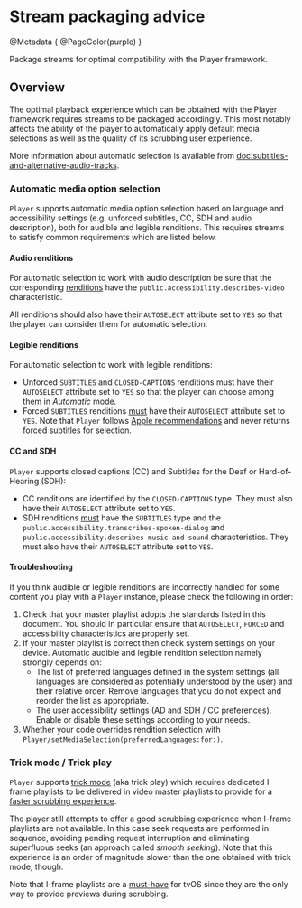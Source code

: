 # Stream packaging advice

@Metadata {
    @PageColor(purple)
}

Package streams for optimal compatibility with the Player framework.

## Overview

The optimal playback experience which can be obtained with the Player framework requires streams to be packaged accordingly. This most notably affects the ability of the player to automatically apply default media selections as well as the quality of its scrubbing user experience.

More information about automatic selection is available from <doc:subtitles-and-alternative-audio-tracks>.

### Automatic media option selection

``Player`` supports automatic media option selection based on language and accessibility settings (e.g. unforced subtitles, CC, SDH and audio description), both for audible and legible renditions. This requires streams to satisfy common requirements which are listed below.

#### Audio renditions

For automatic selection to work with audio description be sure that the corresponding [renditions](https://datatracker.ietf.org/doc/html/rfc8216#section-4.3.4.1) have the `public.accessibility.describes-video` characteristic.

All renditions should also have their `AUTOSELECT` attribute set to `YES` so that the player can consider them for automatic selection.

#### Legible renditions

For automatic selection to work with legible renditions:

- Unforced `SUBTITLES` and `CLOSED-CAPTIONS` renditions must have their `AUTOSELECT` attribute set to `YES` so that the player can choose among them in _Automatic_ mode.
- Forced `SUBTITLES` renditions [must](https://developer.apple.com/documentation/http-live-streaming/hls-authoring-specification-for-apple-devices#Subtitles) have their `AUTOSELECT` attribute set to `YES`. Note that ``Player`` follows [Apple recommendations](https://developer.apple.com/library/archive/releasenotes/AudioVideo/RN-AVFoundation/index.html#//apple_ref/doc/uid/TP40010717-CH1-DontLinkElementID_3) and never returns forced subtitles for selection.

#### CC and SDH

``Player`` supports closed captions (CC) and Subtitles for the Deaf or Hard-of-Hearing (SDH):

- CC renditions are identified by the `CLOSED-CAPTIONS` type. They must also have their `AUTOSELECT` attribute set to `YES`.
- SDH renditions [must](https://developer.apple.com/documentation/http-live-streaming/hls-authoring-specification-for-apple-devices#Accessibility) have the `SUBTITLES` type and the `public.accessibility.transcribes-spoken-dialog` and `public.accessibility.describes-music-and-sound` characteristics. They must also have their `AUTOSELECT` attribute set to `YES`.

#### Troubleshooting

If you think audible or legible renditions are incorrectly handled for some content you play with a ``Player`` instance, please check the following in order:

1. Check that your master playlist adopts the standards listed in this document. You should in particular ensure that `AUTOSELECT`, `FORCED` and accessibility characteristics are properly set.
2. If your master playlist is correct then check system settings on your device. Automatic audible and legible rendition selection namely strongly depends on:
    - The list of preferred languages defined in the system settings (all languages are considered as potentially understood by the user) and their relative order. Remove languages that you do not expect and reorder the list as appropriate.
    - The user accessibility settings (AD and SDH / CC preferences). Enable or disable these settings according to your needs.
3. Whether your code overrides rendition selection with ``Player/setMediaSelection(preferredLanguages:for:)``.

### Trick mode / Trick play

``Player`` supports [trick mode](https://developer.apple.com/documentation/http-live-streaming/hls-authoring-specification-for-apple-devices#Trick-Play) (aka trick play) which requires dedicated I-frame playlists to be delivered in video master playlists to provide for a [faster scrubbing experience](https://en.wikipedia.org/wiki/Trick_mode).

The player still attempts to offer a good scrubbing experience when I-frame playlists are not available. In this case seek requests are performed in sequence, avoiding pending request interruption and eliminating superfluous seeks (an approach called _smooth seeking_). Note that this experience is an order of magnitude slower than the one obtained with trick mode, though.

Note that I-frame playlists are a [must-have](https://developer.apple.com/documentation/http-live-streaming/hls-authoring-specification-for-apple-devices#Trick-Play) for tvOS since they are the only way to provide previews during scrubbing.
